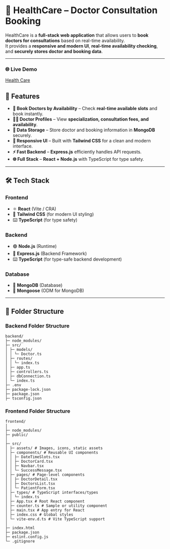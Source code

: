 # 🏥 HealthCare – Doctor Consultation Booking

HealthCare is a **full-stack web application** that allows users to **book doctors for consultations** based on real-time availability.  
It provides a **responsive and modern UI**, **real-time availability checking**, and **securely stores doctor and booking data**.

---

### 🌐 Live Demo
[Health Care](https://nirog-gyan-frontend-assingment.vercel.app/)


## 🚀 Features

- **📅 Book Doctors by Availability** – Check **real-time available slots** and book instantly.
- **👨‍⚕️ Doctor Profiles** – View **specialization, consultation fees, and availability**.
- **💾 Data Storage** – Store doctor and booking information in **MongoDB** securely.
- **🎨 Responsive UI** – Built with **Tailwind CSS** for a clean and modern interface.
- **⚡ Fast Backend** – **Express.js** efficiently handles API requests.
- **🌐 Full Stack** – **React + Node.js** with TypeScript for type safety.

---

## 🛠️ Tech Stack

### **Frontend**
- ⚛️ **React** (Vite / CRA)
- 🎨 **Tailwind CSS** (for modern UI styling)
- ⌨️ **TypeScript** (for type safety)

### **Backend**
- 🟢 **Node.js** (Runtime)
- 🚏 **Express.js** (Backend Framework)
- ⌨️ **TypeScript** (for type-safe backend development)

### **Database**
- 🍃 **MongoDB** (Database)
- 🐍 **Mongoose** (ODM for MongoDB)

---

## 📂 Folder Structure

### **Backend Folder Structure**
```
backend/
├─ node_modules/
├─ src/
│ ├─ models/
│ │ └─ Doctor.ts
│ ├─ routes/
│ │ └─ index.ts
│ ├─ app.ts
│ ├─ controllers.ts
│ ├─ dbConnection.ts
│ └─ index.ts
├─ .env
├─ package-lock.json
├─ package.json
├─ tsconfig.json
```

### **Frontend Folder Structure**
```
frontend/
│
├─ node_modules/
├─ public/
│
├─ src/
│ ├─ assets/ # Images, icons, static assets
│ ├─ components/ # Reusable UI components
│ │ ├─ DateTimeSlots.tsx
│ │ ├─ DoctorCard.tsx
│ │ ├─ Navbar.tsx
│ │ └─ SuccessMessage.tsx
│ ├─ pages/ # Page-level components
│ │ ├─ DoctorDetail.tsx
│ │ ├─ DoctorsList.tsx
│ │ └─ PatientForm.tsx
│ ├─ types/ # TypeScript interfaces/types
│ │ └─ index.ts
│ ├─ App.tsx # Root React component
│ ├─ counter.ts # Sample or utility component
│ ├─ main.tsx # App entry for React
│ ├─ index.css # Global styles
│ └─ vite-env.d.ts # Vite TypeScript support
│
├─ index.html
├─ package.json
├─ eslint.config.js
└─ .gitignore
```
